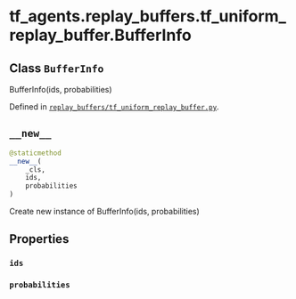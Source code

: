 <div itemscope itemtype="http://developers.google.com/ReferenceObject">
<meta itemprop="name" content="tf_agents.replay_buffers.tf_uniform_replay_buffer.BufferInfo" />
<meta itemprop="path" content="Stable" />
<meta itemprop="property" content="ids"/>
<meta itemprop="property" content="probabilities"/>
<meta itemprop="property" content="__new__"/>
</div>

# tf_agents.replay_buffers.tf_uniform_replay_buffer.BufferInfo

## Class `BufferInfo`

BufferInfo(ids, probabilities)





Defined in [`replay_buffers/tf_uniform_replay_buffer.py`](https://github.com/tensorflow/agents/tree/master/tf_agents/replay_buffers/tf_uniform_replay_buffer.py).

<!-- Placeholder for "Used in" -->


<h2 id="__new__"><code>__new__</code></h2>

``` python
@staticmethod
__new__(
    _cls,
    ids,
    probabilities
)
```

Create new instance of BufferInfo(ids, probabilities)



## Properties

<h3 id="ids"><code>ids</code></h3>



<h3 id="probabilities"><code>probabilities</code></h3>





